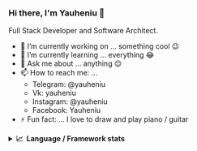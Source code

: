 ### Hi there, I'm Yauheniu 👋

Full Stack Developer and Software Architect.

- 🔭 I’m currently working on ... something cool 😉
- 🌱 I’m currently learning ... everything 😂
- 💬 Ask me about ... anything 😌
- 📫 How to reach me: ...
  - Telegram: @yauheniu
  - Vk: yauheniu
  - Instagram: @yauheniu
  - Facebook: Yauheniu
- ⚡ Fun fact: ... I love to draw and play piano / guitar

<details>
  <summary><b>📈&nbsp;&nbsp;Language&nbsp;/&nbsp;Framework stats</b></summary>
  <br/>
  <a href='https://profile.codersrank.io/user/evg-goncharenko/'>
  <img src='https://cr-skills-chart-widget.azurewebsites.net/api/api?username=Yauheniu&skills=Vue,C%2B%2B,C%23,SCSS,angular,batchfile,c,C%23,coffeescript,dart,go,html,json,java,javascript,less,mysql,php,pandas,perl,python,reactjs,scss,shell,svelte,swift,typescript,flutter,&show-other-skills=true,vueSvelte&width=820'>
  </a>

</details>
